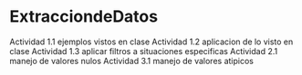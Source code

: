 # ExtracciondeDatos
Actividad 1.1 ejemplos vistos en clase
Actividad 1.2 aplicacion de lo visto en clase
Actividad 1.3 aplicar filtros a situaciones especificas
Actividad 2.1 manejo de valores nulos
Actividad 3.1 manejo de valores atipicos